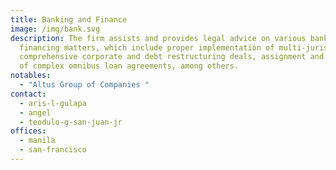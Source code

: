 ```yaml
---
title: Banking and Finance
image: /img/bank.svg
description: The firm assists and provides legal advice on various banking and
  financing matters, which include proper implementation of multi-jurisdictional
  comprehensive corporate and debt restructuring deals, assignment and drafting
  of complex omnibus loan agreements, among others.
notables:
  - "Altus Group of Companies "
contact:
  - aris-l-gulapa
  - angel
  - teodulo-g-san-juan-jr
offices:
  - manila
  - san-francisco
---
```

